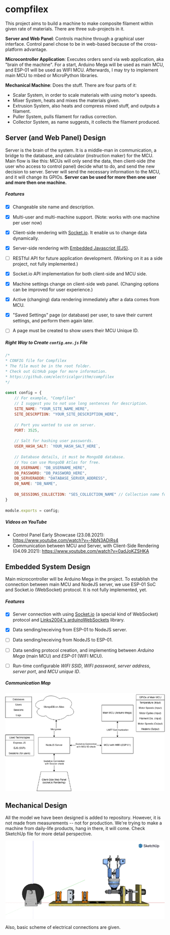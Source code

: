 # compfilex

This project aims to build a machine to make composite filament within given rate of materials. There are three sub-projects in it.

**Server and Web Panel**: Controls machine through a graphical user interface. Control panel chose to be in web-based because of the cross-platform advantage.

**Microcontroller Application**: Executes orders send via web application, aka "brain of the machine". For a start, Arduino Mega will be used as main MCU, and ESP-01 will be used as WIFI MCU. Afterwards, I may try to implement main MCU to mbed or MicroPython libraries.

**Mechanical Machine**: Does the stuff. There are four parts of it:

* Scalar System, in order to scale materials with using motor's speeds.
* Mixer System, heats and mixes the materials given.
* Extrusion System, also heats and compress mixed stuff, and outputs a filament.
* Puller System, pulls filament for radius correction.
* Collector System, as name suggests, it collects the filament produced.



## Server (and Web Panel) Design

Server is the brain of the system. It is a middle-man in communication, a bridge to the database, and calculator (instruction maker) for the MCU. Main flow is like this: MCUs will only send the data, then client-side (the user who access to control panel) decide what to do, and send the new decision to server. Server will send the necessary information to the MCU, and it will change its GPIOs. **Server can be used for more then one user and more then one machine.**

##### Features

- [x] Changeable site name and description.
- [x] Multi-user and multi-machine support. (Note: works with one machine per user now)
- [x] Client-side rendering with [Socket.io](https://socket.io/). It enable us to change data dynamically.
- [x] Server-side rendering with [Embedded Javascript (EJS)](https://ejs.co/).
- [ ] RESTful API for future application development. (Working on it as a side project, not fully implemented.)
- [x] Socket.io API implementation for both client-side and MCU side.
- [x] Machine settings change on client-side web panel. (Changing options can be improved for user experience.)
- [x] Active (changing) data rendering immediately after a data comes from MCU.
- [x] "Saved Settings" page (or database) per user, to save their current settings, and perform them again later.
- [ ] A page must be created to show users their MCU Unique ID.

  

##### Right Way to Create `config.env.js` File

```js
/*
* CONFIG file for Compfilex
* The file must be in the root folder.
* Check out GitHub page for more information.
* https://github.com/electricalgorithm/compfilex
*/

const config = {
    // For example, "Compfilex"
    // I suggest you to not use long sentences for description.
    SITE_NAME: "YOUR_SITE_NAME_HERE",
    SITE_DESCRPTION: "YOUR_SITE_DESCRIPTION_HERE",
    
    // Port you wanted to use on server.
    PORT: 3525,
    
    // Salt for hashing user passwords.
    USER_HASH_SALT: `YOUR_HASH_SALT_HERE`,
    
    // Database details, it must be MongoDB database.
    // You can use MongoDB Atlas for free.
    DB_USERNAME: "DB_USERNAME_HERE",
    DB_PASSWORD: "DB_PASSWORD_HERE",
    DB_SERVERADDR: "DATABASE_SERVER_ADDRESS",
    DB_NAME: "DB_NAME",
    
    DB_SESSIONS_COLLECTION: "SES_COLLECTION_NAME" // Collection name for storing sessions in the given database.
}

module.exports = config;
```


##### Videos on YouTube

* Control Panel Early Showcase (23.08.2021): https://www.youtube.com/watch?v=-NbN3ADiRs4
* Communication between MCU and Server, with Client-Side Rendering (04.09.2021): https://www.youtube.com/watch?v=0adJoKZSHKA



## Embedded System Design

Main microcontroller will be Arduino Mega in the project. To establish the connection between main MCU and NodeJS server, we use ESP-01 SoC and Socket.io (WebSocket) protocol. It is not fully implemented, yet.

##### Features

- [x] Server connection with using [Socket.io](https://socket.io/) (a special kind of WebSocket) protocol and [Links2004's arduinoWebSockets](https://github.com/Links2004/arduinoWebSockets) library.
- [x] Data sending/receiving from ESP-01 to NodeJS server.
- [ ] Data sending/receiving from NodeJS to ESP-01.
- [ ] Data sending protocol creation, and implementing between *Arduino Mega* (main MCU) and *ESP-01* (WIFI MCU).
- [ ] Run-time configurable *WIFI SSID*, *WIFI password*, *server address*, *server port*, and *MCU unique ID*.



##### Communication Map

![Communication Model Map 1](https://raw.githubusercontent.com/electricalgorithm/compfilex/main/assets/communication-model-1.png)



## Mechanical Design

All the model we have been designed is added to repository. However, it is not made from measurements -- not for production. We're trying to make a machine from daily-life products, hang in there, it will come. Check SketchUp file for more detail perspective.

![Model Unmeasured Design 1](https://raw.githubusercontent.com/electricalgorithm/compfilex/main/assets/machine-model-1.png)

Also, basic scheme of electrical connections are given.

